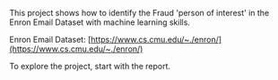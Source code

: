 This project shows how to identify the Fraud 'person of interest' in the Enron Email Dataset with machine learning skills.

Enron Email Dataset: [https://www.cs.cmu.edu/~./enron/](https://www.cs.cmu.edu/~./enron/)

To explore the project, start with the report.